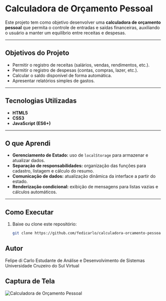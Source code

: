# Calculadora de Orçamento Pessoal

Este projeto tem como objetivo desenvolver uma **calculadora de orçamento pessoal** que permita o controle de entradas e saídas financeiras, auxiliando o usuário a manter um equilíbrio entre receitas e despesas.

---

## Objetivos do Projeto
- Permitir o registro de receitas (salários, vendas, rendimentos, etc.).
- Permitir o registro de despesas (contas, compras, lazer, etc.).
- Calcular o saldo disponível de forma automática.
- Apresentar relatórios simples de gastos.

---

## Tecnologias Utilizadas
- **HTML5**
- **CSS3**
- **JavaScript (ES6+)**

---

## O que Aprendi
- **Gerenciamento de Estado:** uso de `localStorage` para armazenar e atualizar dados.
- **Separação de responsabilidades:** organização das funções para cadastro, listagem e cálculo do resumo.
- **Comunicação de dados:** atualização dinâmica da interface a partir do estado.
- **Renderização condicional:** exibição de mensagens para listas vazias e cálculos automáticos.

---

## Como Executar
1. Baixe ou clone este repositório:
   ```bash
   git clone https://github.com/fedicarlo/calculadora-orcamento-pessoal.git

## Autor
Felipe di Carlo
Estudante de Análise e Desenvolvimento de Sistemas
Universidade Cruzeiro do Sul Virtual


## Captura de Tela

![Calculadora de Orçamento Pessoal](screenshot-calculadora.png)
